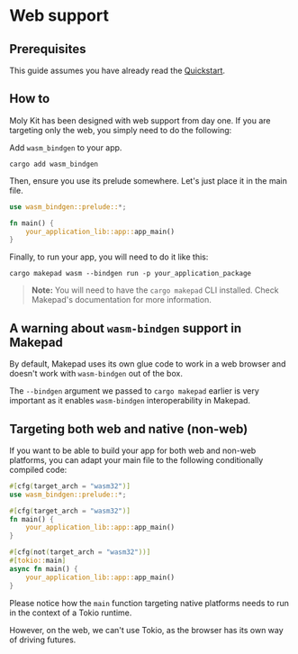 # Web support

## Prerequisites

This guide assumes you have already read the [Quickstart](quickstart.md).

## How to

Moly Kit has been designed with web support from day one. If you are targeting
only the web, you simply need to do the following:

Add `wasm_bindgen` to your app.

```shell
cargo add wasm_bindgen
```

Then, ensure you use its prelude somewhere. Let's just place it in the main file.

```rust
use wasm_bindgen::prelude::*;

fn main() {
    your_application_lib::app::app_main()
}
```

Finally, to run your app, you will need to do it like this:

```shell
cargo makepad wasm --bindgen run -p your_application_package
```

> **Note:** You will need to have the `cargo makepad` CLI installed. Check Makepad's
> documentation for more information.

## A warning about `wasm-bindgen` support in Makepad

By default, Makepad uses its own glue code to work in a web browser and doesn't
work with `wasm-bindgen` out of the box.

The `--bindgen` argument we passed to `cargo makepad` earlier is very important
as it enables `wasm-bindgen` interoperability in Makepad. 

## Targeting both web and native (non-web)

If you want to be able to build your app for both web and non-web platforms,
you can adapt your main file to the following conditionally compiled code:

```rust
#[cfg(target_arch = "wasm32")]
use wasm_bindgen::prelude::*;

#[cfg(target_arch = "wasm32")]
fn main() {
    your_application_lib::app::app_main()
}

#[cfg(not(target_arch = "wasm32"))]
#[tokio::main]
async fn main() {
    your_application_lib::app::app_main()
}
```

Please notice how the `main` function targeting native platforms needs to run in
the context of a Tokio runtime.

However, on the web, we can't use Tokio, as the browser has its own way of driving futures.
